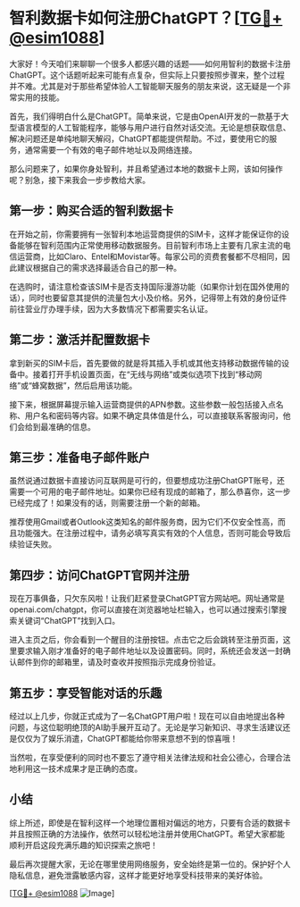 # 智利数据卡如何注册ChatGPT？[[TG💪+ @esim1088](https://t.me/s/esim1088)]

大家好！今天咱们来聊聊一个很多人都感兴趣的话题——如何用智利的数据卡注册ChatGPT。这个话题听起来可能有点复杂，但实际上只要按照步骤来，整个过程并不难。尤其是对于那些希望体验人工智能聊天服务的朋友来说，这无疑是一个非常实用的技能。

首先，我们得明白什么是ChatGPT。简单来说，它是由OpenAI开发的一款基于大型语言模型的人工智能程序，能够与用户进行自然对话交流。无论是想获取信息、解决问题还是单纯地聊天解闷，ChatGPT都能提供帮助。不过，要使用它的服务，通常需要一个有效的电子邮件地址以及网络连接。

那么问题来了，如果你身处智利，并且希望通过本地的数据卡上网，该如何操作呢？别急，接下来我会一步步教给大家。

## 第一步：购买合适的智利数据卡

在开始之前，你需要拥有一张智利本地运营商提供的SIM卡，这样才能保证你的设备能够在智利范围内正常使用移动数据服务。目前智利市场上主要有几家主流的电信运营商，比如Claro、Entel和Movistar等。每家公司的资费套餐都不尽相同，因此建议根据自己的需求选择最适合自己的那一种。

在选购时，请注意检查该SIM卡是否支持国际漫游功能（如果你计划在国外使用的话），同时也要留意其提供的流量包大小及价格。另外，记得带上有效的身份证件前往营业厅办理手续，因为大多数情况下都需要实名认证。

## 第二步：激活并配置数据卡

拿到新买的SIM卡后，首先要做的就是将其插入手机或其他支持移动数据传输的设备中。接着打开手机设置页面，在“无线与网络”或类似选项下找到“移动网络”或“蜂窝数据”，然后启用该功能。

接下来，根据屏幕提示输入运营商提供的APN参数。这些参数一般包括接入点名称、用户名和密码等内容。如果不确定具体值是什么，可以直接联系客服询问，他们会给到最准确的信息。

## 第三步：准备电子邮件账户

虽然说通过数据卡直接访问互联网是可行的，但要想成功注册ChatGPT账号，还需要一个可用的电子邮件地址。如果你已经有现成的邮箱了，那么恭喜你，这一步已经完成了！如果没有的话，则需要注册一个新的邮箱。

推荐使用Gmail或者Outlook这类知名的邮件服务商，因为它们不仅安全性高，而且功能强大。在注册过程中，请务必填写真实有效的个人信息，否则可能会导致后续验证失败。

## 第四步：访问ChatGPT官网并注册

现在万事俱备，只欠东风啦！让我们赶紧登录ChatGPT官方网站吧。网址通常是openai.com/chatgpt，你可以直接在浏览器地址栏输入，也可以通过搜索引擎搜索关键词“ChatGPT”找到入口。

进入主页之后，你会看到一个醒目的注册按钮。点击它之后会跳转至注册页面，这里要求输入刚才准备好的电子邮件地址以及设置密码。同时，系统还会发送一封确认邮件到你的邮箱里，请及时查收并按照指示完成身份验证。

## 第五步：享受智能对话的乐趣

经过以上几步，你就正式成为了一名ChatGPT用户啦！现在可以自由地提出各种问题，与这位聪明绝顶的AI助手展开互动了。无论是学习新知识、寻求生活建议还是仅仅为了娱乐消遣，ChatGPT都能给你带来意想不到的惊喜哦！

当然啦，在享受便利的同时也不要忘了遵守相关法律法规和社会公德心，合理合法地利用这一技术成果才是正确的态度。

## 小结

综上所述，即使是在智利这样一个地理位置相对偏远的地方，只要有合适的数据卡并且按照正确的方法操作，依然可以轻松地注册并使用ChatGPT。希望大家都能顺利开启这段充满乐趣的知识探索之旅吧！

最后再次提醒大家，无论在哪里使用网络服务，安全始终是第一位的。保护好个人隐私信息，避免泄露敏感内容，这样才能更好地享受科技带来的美好体验。

[[TG💪+ @esim1088](https://t.me/s/esim1088) ![Image](https://i.postimg.cc/4NQfJmqS/Snipaste-2025-05-13-00-14-12.png)]
